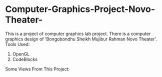# Computer-Graphics-Project-Novo-Theater-
This is a project of computer graphics lab project. There is a computer graphics design of 'Bongobondhu Sheikh Mujibur Rahman Novo Theater'.
Tools Used:
1) OpenGL
2) CodeBlocks

Some Views From This Project:
